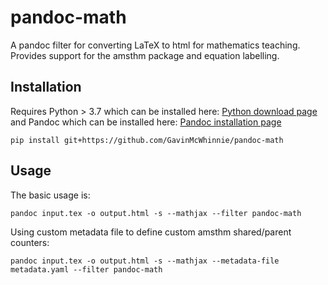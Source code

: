 # pandoc-math
A pandoc filter for converting LaTeX to html for mathematics teaching. Provides support for the amsthm package and equation labelling.

Installation
------------

Requires Python > 3.7 which can be installed here: [Python download page](https://www.python.org/downloads/) and Pandoc which can be installed here: [Pandoc installation page](https://pandoc.org/installing.html)

    pip install git+https://github.com/GavinMcWhinnie/pandoc-math

Usage
-----
The basic usage is:

    pandoc input.tex -o output.html -s --mathjax --filter pandoc-math

Using custom metadata file to define custom amsthm shared/parent counters:

    pandoc input.tex -o output.html -s --mathjax --metadata-file metadata.yaml --filter pandoc-math
